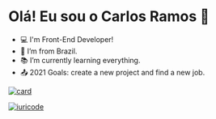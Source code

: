 # Olá! Eu sou o Carlos Ramos :wave: 

- :computer: I'm Front-End Developer!
- :house_with_garden: I’m from Brazil.
- :books: I’m currently learning everything.
- :outbox_tray: 2021 Goals: create a new project and find a new job.

[![card](https://github-readme-stats.vercel.app/api?username=carlosramos&theme=cobalt)](https://github.com/ramos-carlos/)

[![iuricode](https://github-readme-stats.vercel.app/api/top-langs/?username=ramos-carlos&hide=html&layout=compact&theme=cobalt)](https://github.com/ramos-carlos/)




